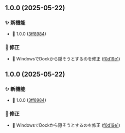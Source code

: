 ## 1.0.0 (2025-05-22)

###  :sparkles: 新機能

* 🎸 1.0.0 ([3ff8984](https://github.com/alinco8/yes-automatic/commit/3ff898424d02867128b4874a6e53de6dc759a620))

###  :wrench: 修正

* 🐛 WindowsでDockから隠そうとするのを修正 ([f0d19e1](https://github.com/alinco8/yes-automatic/commit/f0d19e15c77ec79a810098e29a63754fdf0b9d72))

## 1.0.0 (2025-05-22)

###  :sparkles: 新機能

* 🎸 1.0.0 ([3ff8984](https://github.com/alinco8/yes-automatic/commit/3ff898424d02867128b4874a6e53de6dc759a620))

###  :wrench: 修正

* 🐛 WindowsでDockから隠そうとするのを修正 ([f0d19e1](https://github.com/alinco8/yes-automatic/commit/f0d19e15c77ec79a810098e29a63754fdf0b9d72))
